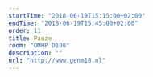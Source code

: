 ```yaml
---
startTime: "2018-06-19T15:15:00+02:00"
endTime: "2018-06-19T15:45:00+02:00"
order: 11
title: Pauze
room: "OMHP D108"
description: ""
url: "http://www.genm18.nl"
---
```

